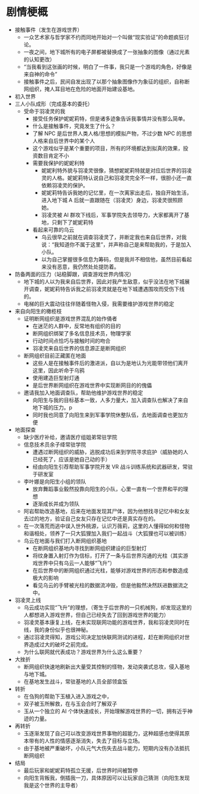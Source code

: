 # 剧情梗概

- 接触事件（发生在游戏世界）
  - 一众艺术家与哲学家不约而同地开始对一个叫做“现实验证”的命题疯狂讨论。
  - 一夜之间，地下城所有的电子屏都被替换成了一张抽象的图像（通过光素的认知更改）
  - “当我看到这张画的时候，明白了一件事，我只是一个游戏的角色，好像是来自神的命令”
  - 接触事件之后，民间自发出现了以那个抽象图像作为象征的组织，自称断网组织，掩人耳目地在危险的地面开始建设基地。
- 初入世界
- 三人小队成形（完成基本的委托）
  - 受命于羽凌灵的我
    - 接受任务保护妮妮莉特，但是诸多迹象告诉我事情并没有那么简单。
    - 什么是接触事件，究竟发生了什么？
    - 了解 NPC 是后世界人类人格/思想的模拟产物，不过少数 NPC 的思想人格来自后世界中的某个人
    - 这个游戏似乎是某个重要的项目，所有的环境都达到拟真的效果，投资数目肯定不小
    - 需要我保护的妮妮利特
      - 妮妮利特外貌与羽凌灵很像，猜想妮妮莉特就是对应后世界的羽凌灵的人格。妮妮莉特认说自己和羽凌灵完全不一样，很胆小还一直依赖羽凌灵的保护。
      - 妮妮莉特告诉我她的记忆里，在一次离家出走后，独自开始生活，进入地下城 A 后就一直跟随在（羽凌灵）身边，羽凌灵很照顾她。
      - 羽凌灵被 AI 群攻下线后，军事学院失去领导力，大家都离开了基地，只剩下了妮妮莉特
    - 看起来可靠的乌云
      - 乌云很早之前就在调查羽凌灵了，并断定我也来自后世界，对我说：“我知道你不属于这里”，并声称自己是来帮助我的，于是加入小队。
      - 以为自己掌握很多信息为筹码，但是我并不相信他，虽然目前看起来没有恶意，我仍然处处提防着。
- 防备两面的压力（站稳脚跟，调查游戏世界内情况）
  - 地下城的人以为我来自后世界，因此对我产生敌意，似乎没法在地下城展开调查，妮妮莉特告诉我之前羽凌灵就是在地下城遭遇围攻而受伤下线的。
  - 电梯的巨大震动往往伴随着怪物入侵，我需要维护游戏世界的稳定
- 来自向阳生的橄榄枝
  - 证明断网组织是游戏世界混乱的始作俑者
    - 在迷茫的人群中，反常地有组织的目的
    - 断网组织绑架了多名信息技术员，物理学家
    - 行动时间点恰巧与接触时间的吻合
    - 羽凌灵来自后世界的信息源正是断网组织
  - 断网组织目前正藏匿在地面
    - 这些人是在接触事件后的激进派，自以为是地认为光能带领他们离开这里，因此听命于乌鸦
    - 使用建造巨型射灯通
    - 是后世界断网组织在游戏世界中实现断网目的的傀儡
  - 邀请我加入地面调查队，帮助他维护游戏世界的稳定
    - 向阳生与我的目标基本一致，人多力量大，加入调查队也解决了来自地下城的压力。p
    - 同时我也同意了向阳生来到军事学院休整队伍，去地面调查也更加方便
- 地面探查
  - 缺少医疗补给，邀请医疗组姐弟常驻学院
  - 信息技术员余子绛常驻学院
    - 遭遇过断网组织的威胁，逃脱成功后来到学院寻求庇护（威胁她的人已经死了，应该是她自己动的手）
    - 经由向阳生引荐帮助军事学院开发 VR 战斗训练系统和武器研发，常驻于研发室
  - 李叶娜是向阳生小组的领队
    - 放弃舞蹈事业毅然投靠向阳生的小队，心里一直有一个世界和平的理想
    - 逐渐成长并成为领队
  - 阿岩帮助改造基地，后来在地面发现其尸体，因为他想找寻记忆中和女友去过的地方，验证自己女友只存在记忆中还是真实存在的。
  - 在一次落荒而逃中误入世外桃源，认识万薇莉，这里的人懂得如何和怪物和谐相处，领养了一只大狐狸加入我们一起战斗（大狐狸也可以被训练）
  - 乌云在地面与我们打入断网组织基地
    - 在断网组织基地内寻找到断网组织建设的巨型射灯
    - 将纹身置入射灯作为信标，打开了一条与后世界沟通的光柱（其实游戏世界中只有乌云一人能够“飞升”）
    - 在后世界中的断网组织通过光柱，能够对游戏世界的形态和参数造成极大的影响
    - 看见乌云的手臂被光柱的数据流冲毁，但是他毅然决然跃进数据流之中。
- 羽凌灵上线
  - 乌云成功实现“飞升”的理想，（寄生于后世界的一只机械狗，却发现这里的人都想进入游戏世界，但自己已经失去了回到游戏世界的能力）
  - 羽凌灵基本康复上线，在未实现联网功能的游戏世界，我和羽凌灵同时在线，我的身份似乎也很神秘。
  - 通过羽凌灵得知，游戏公司决定加快联网测试的进程，赶在断网组织对世界造成过大的破坏之前完成。
  - 为什么联网就代表成功？游戏世界为什么这么重要？
- 大挫折
  - 断网组织快速地刷新出大量受其控制的怪物，发动突袭式总攻，侵入基地与地下城。
  - 在基地发生战斗，常驻基地的人员全部领盒饭
- 转折
  - 在刍狗的帮助下玉植入进入游戏之中，
  - 双子被玉所解救，在与玉会合时了解双子
  - 玉从一个独立的 AI 个体快速成长，开始理解游戏世界的一切，拥有近乎神迹的力量。
- 再转折
  - 玉逐渐发现了自己可以改变游戏世界事物的超能力，这种超感也使得其原本带有的人性的情感逐渐消失，失去了目标与立场。
  - 由于基地被严重破坏，小队元气大伤失去战斗能力，短期内没有办法抵抗断网组织
- 结局
  - 最后玩家和妮妮莉特孤立无援，后世界时间被暂停
  - 向阳生背叛我，倒插我一刀，具体原因可以让玩家自己猜测（向阳生发现我是这个世界的主导者）
